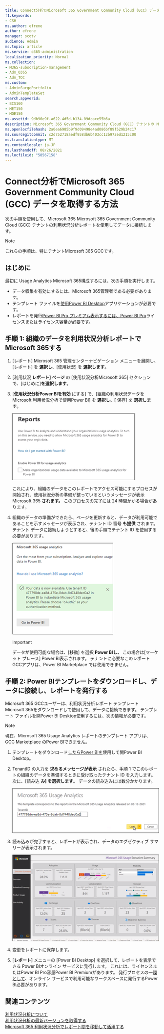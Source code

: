 ```yaml
---
title: Connect分析でMicrosoft 365 Government Community Cloud (GCC) データを取得する方法
f1.keywords:
- CSH
ms.author: efrene
author: efrene
manager: scotv
audience: Admin
ms.topic: article
ms.service: o365-administration
localization_priority: Normal
ms.collection:
- M365-subscription-management
- Adm_O365
- Adm_TOC
ms.custom:
- AdminSurgePortfolio
- AdminTemplateSet
search.appverid:
- BCS160
- MET150
- MOE150
ms.assetid: 9db96e9f-a622-4d5d-b134-09dcace55b6a
description: Microsoft 365 Government Community Cloud (GCC) テナントの Microsoft 365 Usage Analytics テンプレート アプリを使用してデータに接続するPower BI。
ms.openlocfilehash: 2a0ea6985b9f9d09498e4ad086bf89f529b24c17
ms.sourcegitcommit: c2d752718aedf958db6b403cc12b972ed1215c00
ms.translationtype: MT
ms.contentlocale: ja-JP
ms.lasthandoff: 08/26/2021
ms.locfileid: "58567158"
---
```

# <a name="connect-to-microsoft-365-government-community-cloud-gcc-data-with-usage-analytics"></a>Connect分析でMicrosoft 365 Government Community Cloud (GCC) データを取得する方法

次の手順を使用して、Microsoft 365 Microsoft 365 Government Community Cloud (GCC) テナントの利用状況分析レポートを使用してデータに接続します。 

> [!NOTE]
> これらの手順は、特にテナントMicrosoft 365 GCCです。 

## <a name="before-you-begin"></a>はじめに

最初に Usage Analytics Microsoft 365構成するには、次の手順を実行します。 

- データ収集を有効にするには、Microsoft 365管理者である必要があります。 
- テンプレート ファイルを[使用Power BI Desktop](https://powerbi.microsoft.com/en-us/desktop/)アプリケーションが必要です。 
- レポートを発行[Power BI Pro プレミアム表示するには、Power BI Pro](https://go.microsoft.com/fwlink/p/?linkid=845347)ライセンスまたはライセンス容量が必要です。 

## <a name="step-1-make-you-organizations-data-available-for-the-microsoft-365-usage-analytics-report"></a>手順 1: 組織のデータを利用状況分析レポートでMicrosoft 365する

1. [レポート] Microsoft 365 管理センターナビゲーション メニューを展開し、[レポート] を **選択し**、[使用状況] を **選択します**。 
2. [利用状況 **レポート] ページ** の [使用状況分析Microsoft 365] セクションで、[はじめに]**を選択します**。 
3. [**使用状況分析Power BIを有効** にする] で、[組織の利用状況データを Microsoft 利用状況分析で使用Power BI] を **選択し、[** 保存] を **選択します**。

    ![テナント データを使用可能にします。](../../media/usage-analytics/make-data-available.png) 



    これにより、組織のデータをこのレポートでアクセス可能にするプロセスが開始され、使用状況分析の準備が整っているというメッセージが表示Microsoft 365 **されます。** このプロセスの完了には 24 時間かかる場合があります。 

4. 組織のデータの準備ができたら、ページを更新すると、データが利用可能であることを示すメッセージが表示され、テナント ID 番号 **も提供** されます。 テナント データに接続しようとすると、後の手順でテナント ID を使用する必要があります。 
 
    ![テナント ID。](../../media/usage-analytics/tenant-id-gcc.png) 
 
    > [!IMPORTANT]
    > データが使用可能な場合は、[移動] を選択 **Power BIし、** この場合は[マーケット プレース] Power BI表示されます。  テナントに必要なこのレポートGCCアプリは、Power BI Marketplace では使用できません。  


## <a name="step-2-download-the-power-bi-template-connect-to-your-data-and-publish-the-report"></a>手順 2: Power BIテンプレートをダウンロードし、データに接続し、レポートを発行する

Microsoft 365 GCCユーザーは、利用状況分析レポート テンプレート Microsoft 365をダウンロードして使用して、データに接続できます。 テンプレート ファイルを開Power BI Desktop使用するには、次の情報が必要です。 

 > [!NOTE]
 > 現在、Microsoft 365 Usage Analytics レポートのテンプレート アプリは、GCC Marketplace のPower BIできません。  

1. テンプレートをダウンロード[したらPower BIを](https://download.microsoft.com/download/7/8/2/782ba8a7-8d89-4958-a315-dab04c3b620c/Microsoft%20365%20Usage%20Analytics.pbit)使用して開Power BI Desktop。 
2. TenantID の入力を **求めるメッセージが表示** されたら、手順 1 でこのレポートの組織のデータを準備するときに受け取ったテナント ID を入力します。 次に、[読み込 **み] を選択します**。 データの読み込みには数分かかります。 

    ![テナント ID を入力します。](../../media/usage-analytics/add-tenant-id.png) 



3. 読み込みが完了すると、レポートが表示され、データのエグゼクティブ サマリーが表示されます。 

    ![エグゼクティブの概要。](../../media/usage-analytics/exec-summary.png) 
 

4. 変更をレポートに保存します。 
5. [**レポート]** メニューの [Power BI Desktop] を選択して、レポートを表示できる Power BIオンライン サービスに発行します。 これには、ライセンスまたはPower BI Pro容量Power BI Premiumがあります。 発行プロセスの一[環として](/power-bi/create-reports/desktop-upload-desktop-files#to-publish-a-power-bi-desktop-dataset-and-reports)、オンライン サービスで利用可能なワークスペースに発行するPower BI必要があります。

## <a name="related-content"></a>関連コンテンツ

[利用状況分析について](usage-analytics.md) </br>
[利用状況分析の最新バージョンを取得する](get-the-latest-version-of-usage-analytics.md) </br>
[Microsoft 365 利用状況分析でレポート間を移動して活用する](navigate-and-utilize-reports.md) </br>